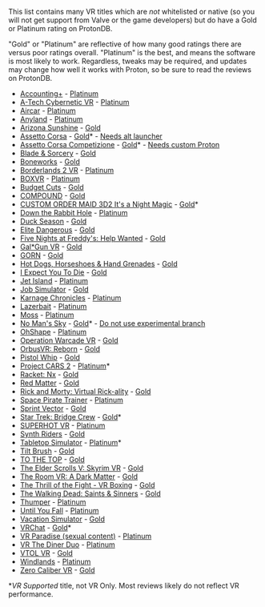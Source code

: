 <!--Only include games that users have verified to work in VR. Some VR games
are "VR Supported", as opposed to VR Only, and most people testing these games 
will not be able to test VR. SpaceEngine, for example, needs VR verified.-->

This list contains many VR titles which are *not* whitelisted or native (so you
will not get support from Valve or the game developers) but do have a Gold or
Platinum rating on ProtonDB.

"Gold" or "Platinum" are reflective of how many good ratings there are versus
poor ratings overall. "Platinum" is the best, and means the software is most
likely to work. Regardless, tweaks may be required, and updates may change how 
well it works with Proton, so be sure to read the reviews on ProtonDB.

* [Accounting+] - [Platinum][Accounting+ PDB]
* [A-Tech Cybernetic VR][ATCVR] - [Platinum][ATCVR PDB]
* [Aircar] - [Platinum][Aircar PDB]
* [Anyland] - [Platinum][Anyland PDB]
* [Arizona Sunshine] - [Gold][Arizona Sunshine PDB]
* [Assetto Corsa] - [Gold][Assetto Corsa PDB]* - [Needs alt launcher](#16)
* [Assetto Corsa Competizione][ACC] - [Gold][ACC PDB]* - [Needs custom Proton][ACCP]
* [Blade & Sorcery][B&S] - [Gold][B&S PDB]
* [Boneworks] - [Gold][Boneworks PDB]
* [Borderlands 2 VR] - [Platinum][Borderlands 2 VR PDB]
* [BOXVR] - [Platinum][BOXVR PDB]
* [Budget Cuts] - [Gold][Budget Cuts PDB]
* [COMPOUND] - [Gold][COMPOUND PDB]
* [CUSTOM ORDER MAID 3D2 It's a Night Magic][COM3D2] - [Gold][COM3D2 PDB]*
* [Down the Rabbit Hole] - [Platinum][DtRH PDB]
* [Duck Season] - [Gold][Duck Season PDB]
* [Elite Dangerous] - [Gold][ED PDB]
* [Five Nights at Freddy's: Help Wanted][FNAF:HW] - [Gold][FNAF:HW PDB]
* [Gal*Gun VR] - [Gold][Gal*Gun VR PDB]
* [GORN] - [Gold][GORN PDB]
* [Hot Dogs, Horseshoes & Hand Grenades][H3VR] - [Gold][H3VR PDB]
* [I Expect You To Die][IEYTD] - [Gold][IEYTD PDB]
* [Jet Island] - [Platinum][Jet Island PDB]
* [Job Simulator] - [Gold][Job Simulator PDB]
* [Karnage Chronicles] - [Platinum][Karnage Chronicles PDB]
* [Lazerbait] - [Platinum][Lazerbait PDB]
* [Moss] - [Platinum][Moss PDB]
* [No Man's Sky] - [Gold][No Man's Sky PDB]* - 
  [Do not use experimental branch](#15)
* [OhShape] - [Platinum][OhShape PDB]
* [Operation Warcade VR] - [Gold][Operation Warcade VR PDB]
* [OrbusVR: Reborn] - [Gold][OrbusVR: Reborn PDB]
* [Pistol Whip] - [Gold][Pistol Whip PDB]
* [Project CARS 2] - [Platinum][Project CARS 2 PDB]*
* [Racket: Nx] - [Gold][Racket: Nx PDB]
* [Red Matter] - [Gold][Red Matter PDB]
* [Rick and Morty: Virtual Rick-ality][RaM:VR] - [Gold][RaM:VR PDB]
* [Space Pirate Trainer][SPT] - [Platinum][SPT PDB]
* [Sprint Vector] - [Gold][Sprint Vector PDB]
* [Star Trek: Bridge Crew] - [Gold][ST:BC PDB]*
* [SUPERHOT VR] - [Platinum][SUPERHOT VR PDB]
* [Synth Riders] - [Gold][Synth Riders PDB]
* [Tabletop Simulator] - [Platinum][Tabletop Simulator PDB]*
* [Tilt Brush] - [Gold][Tilt Brush PDB]
* [TO THE TOP] - [Gold][TO THE TOP PDB]
* [The Elder Scrolls V: Skyrim VR][TESV:SVR] - [Gold][TESV:SVR PDB]
* [The Room VR: A Dark Matter][TRVR:ADM] - [Gold][TRVR:ADM PDB]
* [The Thrill of the Fight - VR Boxing][TTotF] - [Gold][TTotF PDB]
* [The Walking Dead: Saints & Sinners][TWDS&S] - [Gold][TWDS&S PDB]
* [Thumper] - [Platinum][Thumper PDB]
* [Until You Fall][UYF] - [Platinum][UYF PDB]
* [Vacation Simulator] - [Gold][Vacation Simulator PDB]
* [VRChat] - [Gold][VRChat PDB]*
* [VR Paradise (sexual content)][VR Paradise] - [Platinum][VR Paradise PDB]
* [VR The Diner Duo] - [Platinum][VR The Diner Duo PDB]
* [VTOL VR] - [Gold][VTOL VR PDB]
* [Windlands] - [Platinum][Windlands PDB]
* [Zero Caliber VR] - [Gold][Zero Caliber VR PDB]

**VR Supported* title, not VR Only. Most reviews likely do not reflect VR 
performance.

[Accounting+]: https://store.steampowered.com/app/927270
  [Accounting+ PDB]: https://www.protondb.com/app/927270
[ATCVR]: https://store.steampowered.com/app/578210
  [ATCVR PDB]: https://www.protondb.com/app/578210
[Aircar]: https://store.steampowered.com/app/1073390
  [Aircar PDB]: https://www.protondb.com/app/1073390
[Anyland]: https://store.steampowered.com/app/505700
  [Anyland PDB]: https://www.protondb.com/app/505700
[Arizona Sunshine]: https://store.steampowered.com/app/342180
  [Arizona Sunshine PDB]: https://www.protondb.com/app/342180
[Assetto Corsa]: https://store.steampowered.com/app/244210
  [Assetto Corsa PDB]: https://www.protondb.com/app/244210
[ACC]: https://store.steampowered.com/app/805550
  [ACC PDB]: https://www.protondb.com/app/805550
  [ACCP]: https://github.com/ValveSoftware/Proton/pull/4163
[B&S]: https://store.steampowered.com/app/629730
  [B&S PDB]: https://www.protondb.com/app/629730
[Boneworks]: https://store.steampowered.com/app/823500
  [Boneworks PDB]: https://www.protondb.com/app/823500
[Borderlands 2 VR]: https://store.steampowered.com/app/991260
  [Borderlands 2 VR PDB]: https://www.protondb.com/app/991260
[BOXVR]: https://store.steampowered.com/app/641960
  [BOXVR PDB]: https://www.protondb.com/app/641960
[Budget Cuts]: https://store.steampowered.com/app/400940
  [Budget Cuts PDB]: https://www.protondb.com/app/400940
[COMPOUND]: https://store.steampowered.com/app/615120
  [COMPOUND PDB]: https://www.protondb.com/app/615120
[COM3D2]: https://store.steampowered.com/app/1097580
  [COM3D2 PDB]: https://www.protondb.com/app/1097580
[cyubeVR]: https://store.steampowered.com/app/619500
  [cyubeVR PDB]: https://www.protondb.com/app/619500
[Duck Season]: https://store.steampowered.com/app/503580
  [Duck Season PDB]: https://www.protondb.com/app/503580
[Down the Rabbit Hole]: https://store.steampowered.com/app/1215270
  [DtRH PDB]: https://www.protondb.com/app/1215270
[Elite Dangerous]: https://store.steampowered.com/app/359320
  [ED PDB]: https://www.protondb.com/app/359320
[FNAF:HW]: https://store.steampowered.com/app/732690
  [FNAF:HW PDB]: https://www.protondb.com/app/732690
[Gal*Gun VR]: https://store.steampowered.com/app/678520
  [Gal*Gun VR PDB]: https://www.protondb.com/app/678520
[GORN]: https://store.steampowered.com/app/578620
  [GORN PDB]: https://www.protondb.com/app/578620
[H3VR]: https://store.steampowered.com/app/450540
  [H3VR PDB]: https://www.protondb.com/app/450540
[IEYTD]: https://store.steampowered.com/app/587430
  [IEYTD PDB]: https://www.protondb.com/app/587430
[Jet Island]: https://store.steampowered.com/app/587220
  [Jet Island PDB]: https://www.protondb.com/app/587220
[Job Simulator]: https://store.steampowered.com/app/448280
  [Job Simulator PDB]: https://www.protondb.com/app/448280
[Karnage Chronicles]: https://store.steampowered.com/app/611160
  [Karnage Chronicles PDB]: https://www.protondb.com/app/611160
[Lazerbait]: https://store.steampowered.com/app/529150
  [Lazerbait PDB]: https://www.protondb.com/app/529150
[MGI:P]: https://store.steampowered.com/app/943700
  [MGI:P PDB]: https://www.protondb.com/app/943700
[Moss]: https://store.steampowered.com/app/846470
  [Moss PDB]: https://www.protondb.com/app/846470
[No Man's Sky]: https://store.steampowered.com/app/275850
  [No Man's Sky PDB]: https://www.protondb.com/app/275850
[OhShape]: https://store.steampowered.com/app/1098100
  [OhShape PDB]: https://www.protondb.com/app/1098100
[Operation Warcade VR]: https://store.steampowered.com/app/639270
  [Operation Warcade VR PDB]: https://www.protondb.com/app/639270
[OrbusVR: Reborn]: https://store.steampowered.com/app/746930
  [OrbusVR: Reborn PDB]: https://www.protondb.com/app/746930
[Pistol Whip]: https://store.steampowered.com/app/1079800
  [Pistol Whip PDB]: https://www.protondb.com/app/1079800
[Project CARS 2]: https://store.steampowered.com/app/378860
  [Project CARS 2 PDB]: https://www.protondb.com/app/378860
[Racket: Nx]: https://store.steampowered.com/app/428080
  [Racket: Nx PDB]: https://www.protondb.com/app/428080
[Red Matter]: https://store.steampowered.com/app/966680
  [Red Matter PDB]: https://www.protondb.com/app/966680
[RaM:VR]: https://store.steampowered.com/app/469610
  [RaM:VR PDB]: https://www.protondb.com/app/469610
[SPT]: https://store.steampowered.com/app/418650
  [SPT PDB]: https://www.protondb.com/app/418650
[Sprint Vector]: https://store.steampowered.com/app/590690
  [Sprint Vector PDB]: https://www.protondb.com/app/590690
[Star Trek: Bridge Crew]: https://store.steampowered.com/app/527100
  [ST:BC PDB]: https://www.protondb.com/app/527100
[SUPERHOT VR]: https://store.steampowered.com/app/617830
  [SUPERHOT VR PDB]: https://www.protondb.com/app/617830
[Synth Riders]: https://store.steampowered.com/app/885000
  [Synth Riders PDB]: https://www.protondb.com/app/885000
[Tabletop Simulator]: https://store.steampowered.com/app/286160
  [Tabletop Simulator PDB]: https://www.protondb.com/app/286160
[Tilt Brush]: https://store.steampowered.com/app/327140
  [Tilt Brush PDB]: https://www.protondb.com/app/327140
[TO THE TOP]: https://store.steampowered.com/app/509250
  [TO THE TOP PDB]: https://www.protondb.com/app/509250
[TESV:SVR]: https://store.steampowered.com/app/611670
  [TESV:SVR PDB]: https://www.protondb.com/app/611670
[TRVR:ADM]: https://store.steampowered.com/app/1104380
  [TRVR:ADM PDB]: https://www.protondb.com/app/1104380
[TTotF]: https://store.steampowered.com/app/494150
  [TTotF PDB]: https://www.protondb.com/app/494150
[TWDS&S]: https://store.steampowered.com/app/916840
  [TWDS&S PDB]: https://www.protondb.com/app/916840
[Thumper]: https://store.steampowered.com/app/356400
  [Thumper PDB]: https://www.protondb.com/app/356400
[UYF]: https://store.steampowered.com/app/858260
  [UYF PDB]: https://www.protondb.com/app/858260
[Vacation Simulator]: https://store.steampowered.com/app/726830
  [Vacation Simulator PDB]: https://www.protondb.com/app/726830
[VRChat]: https://store.steampowered.com/app/438100
  [VRChat PDB]: https://www.protondb.com/app/438100
[VR Paradise]: https://store.steampowered.com/app/896890
  [VR Paradise PDB]: https://www.protondb.com/app/896890
[VR The Diner Duo]: https://store.steampowered.com/app/530120
  [VR The Diner Duo PDB]: https://www.protondb.com/app/530120
[VTOL VR]: https://store.steampowered.com/app/667970
  [VTOL VR PDB]: https://www.protondb.com/app/667970
[Windlands]: https://store.steampowered.com/app/428370
  [Windlands PDB]: https://www.protondb.com/app/428370
[Zero Caliber VR]: https://store.steampowered.com/app/877200
  [Zero Caliber VR PDB]: https://www.protondb.com/app/877200